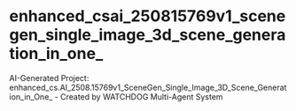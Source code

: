# enhanced_csai_250815769v1_scenegen_single_image_3d_scene_generation_in_one_
AI-Generated Project: enhanced_cs.AI_2508.15769v1_SceneGen_Single_Image_3D_Scene_Generation_in_One_ - Created by WATCHDOG Multi-Agent System

